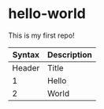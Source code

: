 # hello-world
This is my first repo! 

| Syntax | Description |
| ----------- | ----------- |
| Header | Title |
| 1 | Hello |
| 2 | World |
